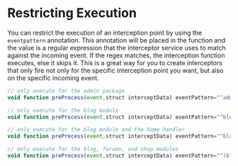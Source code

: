 # Restricting Execution

You can restrict the execution of an interception point by using the `eventpattern` annotation.  This annotation will be placed in the function and the value is a regular expression that the interceptor service uses to match against the incoming event. If the regex matches, the interception function executes, else it skips it. This is a great way for you to create interceptors that only fire not only for the specific interception point you want, but also on the specific incoming event.

```js
// only execute for the admin package
void function preProcess(event,struct interceptData) eventPattern="^admin\."{}

// only execute for the blog module
void function preProcess(event,struct interceptData) eventPattern="^blog:"{}

// only execute for the blog module and the home handler
void function preProcess(event,struct interceptData) eventPattern="^blog:home\."{}

// only execute for the blog, forums, and shop modules
void function preProcess(event,struct interceptData) eventPattern="^(blog|forum|shop):"{}
```

